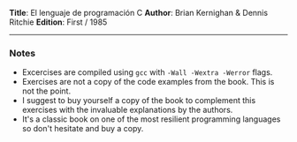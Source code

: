 **Title**: El lenguaje de programación C 
**Author**: Brian Kernighan & Dennis Ritchie 
**Edition**: First / 1985 

---

### Notes

- Excercises are compiled using `gcc` with `-Wall -Wextra -Werror` flags.
- Exercises are not a copy of the code examples from the book. This is not the point.
- I suggest to buy yourself a copy of the book to complement this exercises with the invaluable explanations by the authors.
- It's a classic book on one of the most resilient programming languages so don't hesitate and buy a copy.
